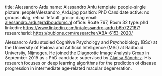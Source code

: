 title: Alessandro Ardu
name: Alessandro Ardu
template: people-single
picture: people/Alessandro_Ardu.jpg
position: PhD Candidate
active: no
groups: diag, retina
default_group: diag
email: alessandro.ardu@radboudumc.nl
office: Route 767, Room 32
type: phd
linkedin: https://www.linkedin.com/in/alessandro-ardu-b6b722167/
researcherid: https://publons.com/researcher/ABA-6153-2020/

Alessandro Ardu studied Cognitive Psychology and Psychobiology (BSc) at the University of Padova and Artificial Intelligence (MSc) at Radboud University, Nijmegen. He joined the Diagnostic Image Analysis Group in September 2019 as a PhD candidate supervised by [Clarisa Sánchez](https://www.a-eyeresearch.nl/members/clarisa-sanchez/). His research focuses on deep learning algorithms for the prediction of disease progression in intermediate age-related macular degeneration.
